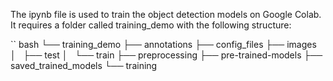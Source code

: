 The ipynb file is used to train the object detection models on Google Colab.
It requires a folder called training_demo with the following structure:

`` bash
└── training_demo
    ├── annotations
    ├── config_files
    ├── images
    │   ├── test
    │   └── train
    ├── preprocessing
    ├── pre-trained-models
    ├── saved_trained_models
    └── training
    
```

